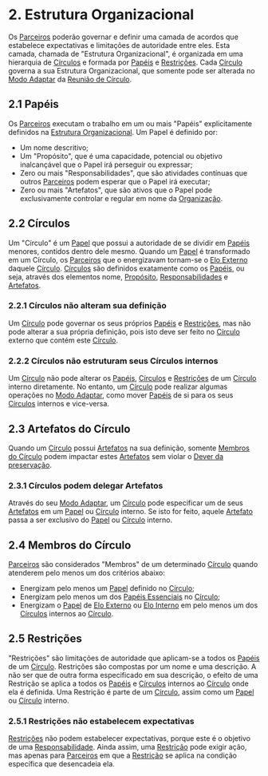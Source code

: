 # 2. <span id="estrutura-organizacional">Estrutura Organizacional</span>

Os [Parceiros](organizacao.md#parceiros) poderão governar e definir uma camada de acordos que estabelece expectativas e limitações de autoridade entre eles. Esta camada, chamada de "Estrutura Organizacional", é organizada em uma hierarquia de [Círculos](estrutura-organizacional.md#circulos) e formada por [Papéis](estrutura-organizacional.md#papeis) e [Restrições](estrutura-organizacional.md#restricoes). Cada [Círculo](estrutura-organizacional.md#circulos) governa a sua Estrutura Organizacional, que somente pode ser alterada no [Modo Adaptar](https://github.com/targetteal/organic-organization/tree/69d2c84c987a1c8dba8ef1b3366c7c5863bf062f/meta-acordos/reunioes-de-circulo-md/README.md#modo-adaptar) da [Reunião de Círculo](https://github.com/targetteal/organic-organization/tree/69d2c84c987a1c8dba8ef1b3366c7c5863bf062f/meta-acordos/reunioes-de-circulo-md/README.md).

## 2.1 <span id="papeis">Papéis</span>

Os [Parceiros](organizacao.md#parceiros) executam o trabalho em um ou mais "Papéis" explicitamente definidos na [Estrutura Organizacional](estrutura-organizacional.md#estrutura-organizal). Um Papel é definido por:

* Um nome descritivo;
* Um "Propósito", que é uma capacidade, potencial ou objetivo inalcançável que o Papel irá perseguir ou expressar;
* Zero ou mais "Responsabilidades", que são atividades contínuas que outros [Parceiros](organizacao.md#parceiros) podem esperar que o Papel irá executar;
* Zero ou mais "Artefatos", que são ativos que o Papel pode exclusivamente controlar e regular em nome da [Organização](organizacao.md).

## 2.2 <span id="circulos">Círculos</span>

Um "Círculo" é um [Papel](estrutura-organizacional.md#papeis) que possui a autoridade de se dividir em [Papéis](estrutura-organizacional.md#papeis) menores, contidos dentro dele mesmo. Quando um [Papel](estrutura-organizacional.md#papeis) é transformado em um Círculo, os [Parceiros](organizacao.md#parceiros) que o energizavam tornam-se o [Elo Externo](papeis-essenciais.md#elo-externo) daquele [Círculo](estrutura-organizacional.md#circulos). [Círculos](estrutura-organizacional.md#circulos) são definidos exatamente como os [Papéis](estrutura-organizacional.md#papeis), ou seja, através dos elementos nome, [Propósito](estrutura-organizacional.md#papeis), [Responsabilidades](estrutura-organizacional.md#papeis) e [Artefatos](estrutura-organizacional.md#papeis).

### 2.2.1 <span id="circulos-nao-alteram-sua-definicao">Círculos não alteram sua definição</span>

Um [Círculo](estrutura-organizacional.md#circulos) pode governar os seus próprios [Papéis](estrutura-organizacional.md#papeis) e [Restrições](estrutura-organizacional.md#restricoes), mas não pode alterar a sua própria definição, pois isto deve ser feito no [Círculo](estrutura-organizacional.md#circulos) externo que contém este [Círculo](estrutura-organizacional.md#circulos).

### 2.2.2 <span id="circulos-nao-estruturam-seus-circulos-internos">Círculos não estruturam seus Círculos internos</span>

Um [Círculo](estrutura-organizacional.md#circulos) não pode alterar os [Papéis](estrutura-organizacional.md#papeis), [Círculos](estrutura-organizacional.md#circulos) e [Restrições](estrutura-organizacional.md#restricoes) de um [Círculo](estrutura-organizacional.md#circulos) interno diretamente. No entanto, um [Círculo](estrutura-organizacional.md#circulos) pode realizar algumas operações no [Modo Adaptar](https://github.com/targetteal/organic-organization/tree/69d2c84c987a1c8dba8ef1b3366c7c5863bf062f/meta-acordos/reunioes-de-circulo-md/README.md#modo-adaptar), como mover [Papéis](estrutura-organizacional.md#papeis) de si para os seus [Círculos](estrutura-organizacional.md#circulos) internos e vice-versa.

## 2.3 <span id="artefatos-do-circulo">Artefatos do Círculo</span>

Quando um [Círculo](estrutura-organizacional.md#circulos) possui [Artefatos](estrutura-organizacional.md#papeis) na sua definição, somente [Membros do Círculo](estrutura-organizacional.md#membros-do-circulo) podem impactar estes [Artefatos](estrutura-organizacional.md#papeis) sem violar o [Dever da preservação](direitos-e-deveres.md#dever-da-preservacao).

### 2.3.1 <span id="circulos-podem-delegar-artefatos">Círculos podem delegar Artefatos</span>

Através do seu [Modo Adaptar](https://github.com/targetteal/organic-organization/tree/69d2c84c987a1c8dba8ef1b3366c7c5863bf062f/meta-acordos/reunioes-de-circulo-md/README.md#modo-adaptar), um [Círculo](estrutura-organizacional.md#circulos) pode especificar um de seus [Artefatos](estrutura-organizacional.md#papeis) em um [Papel](estrutura-organizacional.md#papeis) ou [Círculo](estrutura-organizacional.md#circulos) interno. Se isto for feito, aquele [Artefato](estrutura-organizacional.md#papeis) passa a ser exclusivo do [Papel](estrutura-organizacional.md#papeis) ou [Círculo](estrutura-organizacional.md#circulos) interno.

## 2.4 <span id="membros-do-circulo">Membros do Círculo</span>

[Parceiros](organizacao.md#parceiros) são considerados "Membros" de um determinado [Círculo](estrutura-organizacional.md#circulos) quando atenderem pelo menos um dos critérios abaixo:

* Energizam pelo menos um [Papel](estrutura-organizacional.md#papeis) definido no [Círculo](estrutura-organizacional.md#circulos);
* Energizam pelo menos um dos [Papéis Essenciais](papeis-essenciais.md) no [Círculo](estrutura-organizacional.md#circulos);
* Energizam o [Papel](estrutura-organizacional.md#papeis) de [Elo Externo](papeis-essenciais.md#elo-externo) ou [Elo Interno](papeis-essenciais.md#elo-interno) em pelo menos um dos [Círculos](estrutura-organizacional.md#circulos) internos ao [Círculo](estrutura-organizacional.md#circulos).

## 2.5 <span id="restricoes">Restrições</span>

"Restrições" são limitações de autoridade que aplicam-se a todos os [Papéis](estrutura-organizacional.md#papeis) de um [Círculo](estrutura-organizacional.md#circulos). Restrições são compostas por um nome e uma descrição. A não ser que de outra forma especificado em sua descrição, o efeito de uma Restrição se aplica a todos os [Papéis](estrutura-organizacional.md#papeis) e [Círculos](estrutura-organizacional.md#circulos) internos ao [Círculo](estrutura-organizacional.md#circulos) onde ela é definida. Uma Restrição é parte de um [Círculo](estrutura-organizacional.md#circulos), assim como um [Papel](estrutura-organizacional.md#papeis) ou [Círculo](estrutura-organizacional.md#circulos) interno.

### 2.5.1 <span id="restricoes-nao-estabelecem-expectativas">Restrições não estabelecem expectativas</span>

[Restrições](estrutura-organizacional.md#restricoes) não podem estabelecer expectativas, porque este é o objetivo de uma [Responsabilidade](estrutura-organizacional.md#papeis). Ainda assim, uma [Restrição](estrutura-organizacional.md#restricoes) pode exigir ação, mas apenas para [Parceiros](organizacao.md#parceiros) em que a [Restrição](estrutura-organizacional.md#restricoes) se aplica na condição específica que desencadeia ela.

